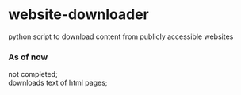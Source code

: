 # website-downloader
python script to download content from publicly accessible websites

### As of now
not completed;  
downloads text of html pages; 
